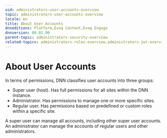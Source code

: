 ```yaml
---
uid: administrators-user-accounts-overview
topic: administrators-user-accounts-overview
locale: en
title: About User Accounts
dnneditions: Platform,Evoq Content,Evoq Engage
dnnversion: 09.02.00
parent-topic: administrators-security-overview
related-topics: administrators-roles-overview,administrators-jwt-overview
---
```


# About User Accounts

In terms of permissions, DNN classifies user accounts into three groups:

*   Super user (host). Has full permissions for all sites within the DNN instance.
*   Administrator. Has permissions to manage one or more specific sites.
*   Regular user. Has permissions based on predefined or custom roles within a specific site.

A super user can manage all accounts, including other super user accounts. An administrator can manage the accounts of regular users and other administrators.